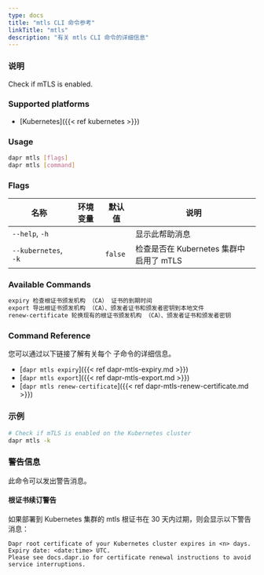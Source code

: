 ```yaml
---
type: docs
title: "mtls CLI 命令参考"
linkTitle: "mtls"
description: "有关 mtls CLI 命令的详细信息"
---
```


### 说明

Check if mTLS is enabled.

### Supported platforms

- [Kubernetes]({{< ref kubernetes >}})

### Usage

```bash
dapr mtls [flags]
dapr mtls [command]
```

### Flags

| 名称                   | 环境变量 | 默认值     | 说明                           |
| -------------------- | ---- | ------- | ---------------------------- |
| `--help`, `-h`       |      |         | 显示此帮助消息                      |
| `--kubernetes`, `-k` |      | `false` | 检查是否在 Kubernetes 集群中启用了 mTLS |

### Available Commands

```txt
expiry 检查根证书颁发机构 （CA） 证书的到期时间
export 导出根证书颁发机构 （CA）、颁发者证书和颁发者密钥到本地文件
renew-certificate 轮换现有的根证书颁发机构 （CA）、颁发者证书和颁发者密钥
```

### Command Reference

您可以通过以下链接了解有关每个 子命令的详细信息。

- [`dapr mtls expiry`]({{< ref dapr-mtls-expiry.md >}})
- [`dapr mtls export`]({{< ref dapr-mtls-export.md >}})
- [`dapr mtls renew-certificate`]({{< ref dapr-mtls-renew-certificate.md >}})

### 示例

```bash
# Check if mTLS is enabled on the Kubernetes cluster
dapr mtls -k
```

### 警告信息
此命令可以发出警告消息。

#### 根证书续订警告
如果部署到 Kubernetes 集群的 mtls 根证书在 30 天内过期，则会显示以下警告消息：

```
Dapr root certificate of your Kubernetes cluster expires in <n> days. Expiry date: <date:time> UTC. 
Please see docs.dapr.io for certificate renewal instructions to avoid service interruptions.
```